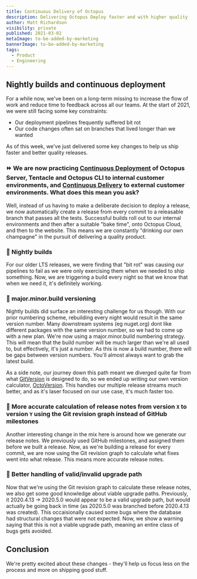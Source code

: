 ```yaml
---
title: Continuous Delivery of Octopus
description: Delivering Octopus Deploy faster and with higher quality
author: Matt Richardson
visibility: private
published: 2021-03-02
metaImage: to-be-added-by-marketing
bannerImage: to-be-added-by-marketing
tags:
  - Product
  - Engineering
---
```


## Nightly builds and continuous deployment

For a while now, we've been on a long-term missing to increase the flow of work and reduce time to feedback across all our teams. At the start of 2021, we were still facing some key constraints:

* Our deployment pipelines frequently suffered bit rot
* Our code changes often sat on branches that lived longer than we wanted

As of this week, we've just delivered some key changes to help us ship faster and better quality releases.

### ⏩ We are now practicing [Continuous Deployment](https://en.wikipedia.org/wiki/Continuous_deployment) of Octopus Server, Tentacle and Octopus CLI to internal customer environments, and [Continuous Delivery](https://en.wikipedia.org/wiki/Continuous_delivery) to external customer environments. What does this mean you ask?

Well, instead of us having to make a deliberate decision to deploy a release, we now automatically create a release from every commit to a releasable branch that passes all the tests. Successful builds roll out to our internal environments and then after a suitable "bake time", onto Octopus Cloud, and then to the website. This means we are constantly "drinking our own champagne" in the pursuit of delivering a quality product.

### 🌃 Nightly builds

For our older LTS releases, we were finding that "bit rot" was causing our pipelines to fail as we were only exercising them when we needed to ship something. Now, we are triggering a build every night so that we know that when we need it, it's definitely working.

### 🔢 major.minor.build versioning

Nightly builds did surface an interesting challenge for us though. With our prior numbering scheme, rebuilding every night would result in the same version number. Many downstream systems (eg nuget.org) dont like different packages with the same version number, so we had to come up with a new plan. We're now using a major.minor.build numbering strategy. This will mean that the build number will be much larger than we're all used to, but effectively, it's just a number. As this is now a build number, there will be gaps between version numbers. You'll almost always want to grab the latest build. 

As a side note, our journey down this path meant we diverged quite far from what [GitVersion](https://github.com/GitTools/GitVersion) is designed to do, so we ended up writing our own version calculator, [OctoVersion](https://github.com/OctopusDeploy/OctoVersion). This handles our multiple release streams much better, and as it's laser focused on our use case, it's much faster too.

### 📝 More accurate calculation of release notes from version `X` to version `Y` using the Git revision graph instead of GitHub milestones

Another interesting change in the mix here is around how we generate our release notes. We previously used GitHub milestones, and assigned them before we built a release. Now, as we're building a release for every commit, we are now using the Git revision graph to calculate what fixes went into what release. This means more accurate release notes.

### 🚷 Better handling of valid/invalid upgrade path

Now that we're using the Git revision graph to calculate these release notes, we also get some good knowledge about viable upgrade paths. Previously, it 2020.4.13 -> 2020.5.0 would appear to be a valid upgrade path, but would actually be going back in time (as 2020.5.0 was branched before 2020.4.13 was created). This occaisionally caused some bugs where the database had structural changes that were not expected. Now, we show a warning saying that this is not a viable upgrade path, meaning an entire class of bugs gets avoided.

## Conclusion

We're pretty excited about these changes - they'll help us focus less on the process and more on shipping good stuff. 

